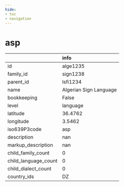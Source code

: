 ```yaml
---
hide:
- toc
- navigation
---
```

# asp
|                      | info                   |
|:---------------------|:-----------------------|
| id                   | alge1235               |
| family_id            | sign1238               |
| parent_id            | lsfi1234               |
| name                 | Algerian Sign Language |
| bookkeeping          | False                  |
| level                | language               |
| latitude             | 36.4762                |
| longitude            | 3.5462                 |
| iso639P3code         | asp                    |
| description          | nan                    |
| markup_description   | nan                    |
| child_family_count   | 0                      |
| child_language_count | 0                      |
| child_dialect_count  | 0                      |
| country_ids          | DZ                     |